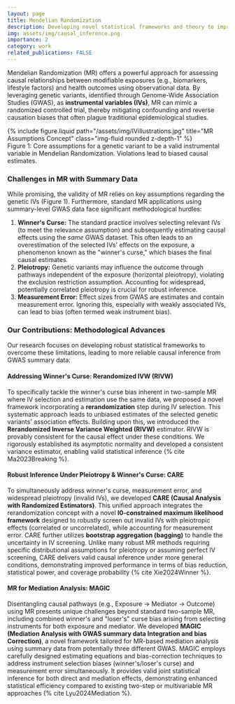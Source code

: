 ```yaml
---
layout: page
title: Mendelian Randomization
description: Developing novel statistical frameworks and theory to improve causal inference using genetic data as instrumental variables by correcting Winner's Curse and pleiotropy.
img: assets/img/causal_inference.png
importance: 2
category: work
related_publications: FALSE
---
```


Mendelian Randomization (MR) offers a powerful approach for assessing causal relationships between modifiable exposures (e.g., biomarkers, lifestyle factors) and health outcomes using observational data. By leveraging genetic variants, identified through Genome-Wide Association Studies (GWAS), as **instrumental variables (IVs)**, MR can mimic a randomized controlled trial, thereby mitigating confounding and reverse causation biases that often plague traditional epidemiological studies.

<div class="row justify-content-sm-center">
    <div class="col-sm-10 mt-3 mt-md-0">
        {% include figure.liquid path="/assets/img/IVillustrations.jpg" title="MR Assumptions Concept" class="img-fluid rounded z-depth-1" %}
        <!-- ACTION: Create/find an image illustrating MR assumptions (like the one in your sample text) and update path -->
    </div>
</div>
<div class="caption">
    Figure 1: Core assumptions for a genetic variant to be a valid instrumental variable in Mendelian Randomization. Violations lead to biased causal estimates.
</div>

### Challenges in MR with Summary Data

While promising, the validity of MR relies on key assumptions regarding the genetic IVs (Figure 1). Furthermore, standard MR applications using summary-level GWAS data face significant methodological hurdles:

1.  **Winner's Curse:** The standard practice involves selecting relevant IVs (to meet the relevance assumption) and subsequently estimating causal effects using the *same* GWAS dataset. This often leads to an overestimation of the selected IVs' effects on the exposure, a phenomenon known as the "winner's curse," which biases the final causal estimates.
2.  **Pleiotropy:** Genetic variants may influence the outcome through pathways independent of the exposure (horizontal pleiotropy), violating the exclusion restriction assumption. Accounting for widespread, potentially correlated pleiotropy is crucial for robust inference.
3.  **Measurement Error:** Effect sizes from GWAS are estimates and contain measurement error. Ignoring this, especially with weakly associated IVs, can lead to bias (often termed weak instrument bias).

### Our Contributions: Methodological Advances

Our research focuses on developing robust statistical frameworks to overcome these limitations, leading to more reliable causal inference from GWAS summary data:

#### Addressing Winner's Curse: Rerandomized IVW (RIVW)
To specifically tackle the winner's curse bias inherent in two-sample MR where IV selection and estimation use the same data, we proposed a novel framework incorporating a **rerandomization** step during IV selection. This systematic approach leads to unbiased estimates of the selected genetic variants' association effects. Building upon this, we introduced the **Rerandomized Inverse Variance Weighted (RIVW)** estimator. RIVW is provably consistent for the causal effect under these conditions. We rigorously established its asymptotic normality and developed a consistent variance estimator, enabling valid statistical inference {% cite Ma2023Breaking %}.

#### Robust Inference Under Pleiotropy & Winner's Curse: CARE
To simultaneously address winner's curse, measurement error, and widespread pleiotropy (invalid IVs), we developed **CARE (Causal Analysis with Randomized Estimators)**. This unified approach integrates the rerandomization concept with a novel **l0-constrained maximum likelihood framework** designed to robustly screen out invalid IVs with pleiotropic effects (correlated or uncorrelated), while accounting for measurement error. CARE further utilizes **bootstrap aggregation (bagging)** to handle the uncertainty in IV screening. Unlike many robust MR methods requiring specific distributional assumptions for pleiotropy or assuming perfect IV screening, CARE delivers valid causal inference under more general conditions, demonstrating improved performance in terms of bias reduction, statistical power, and coverage probability {% cite Xie2024Winner %}.

#### MR for Mediation Analysis: MAGIC
Disentangling causal pathways (e.g., Exposure -> Mediator -> Outcome) using MR presents unique challenges beyond standard two-sample MR, including combined winner's and "loser's" curse bias arising from selecting instruments for both exposure and mediator. We developed **MAGIC (Mediation Analysis with GWAS summary data Integration and bias Correction)**, a novel framework tailored for MR-based mediation analysis using summary data from potentially three different GWAS. MAGIC employs carefully designed estimating equations and bias-correction techniques to address instrument selection biases (winner's/loser's curse) and measurement error simultaneously. It provides valid joint statistical inference for both direct and mediation effects, demonstrating enhanced statistical efficiency compared to existing two-step or multivariable MR approaches {% cite Lyu2024Mediation %}.